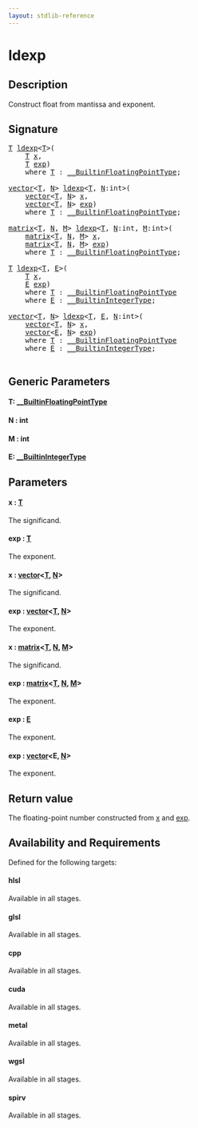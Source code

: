 ```yaml
---
layout: stdlib-reference
---
```


# ldexp

## Description

Construct float from mantissa and exponent.



## Signature 

<pre>
<a href="ldexp#typeparam-T" class="code_type">T</a> <a href="ldexp">ldexp</a>&lt;<a href="ldexp#typeparam-T" class="code_type">T</a>&gt;(
    <a href="ldexp#typeparam-T" class="code_type">T</a> <a href="ldexp#decl-x" class="code_param">x</a>,
    <a href="ldexp#typeparam-T" class="code_type">T</a> <a href="ldexp#decl-exp" class="code_param">exp</a>)
    <span class='code_keyword'>where</span> <a href="ldexp#typeparam-T" class="code_type">T</a> : <a href="../interfaces/0_builtinfloatingpointtype-029hm/index" class="code_type">__BuiltinFloatingPointType</a>;

<a href="../types/vector/index" class="code_type">vector</a>&lt;<a href="ldexp#typeparam-T" class="code_type">T</a>, <a href="ldexp#decl-N" class="code_var">N</a>&gt; <a href="ldexp">ldexp</a>&lt;<a href="ldexp#typeparam-T" class="code_type">T</a>, <a href="ldexp#decl-N" class="code_var">N</a>:<span class="code_keyword">int</span>&gt;(
    <a href="../types/vector/index" class="code_type">vector</a>&lt;<a href="ldexp#typeparam-T" class="code_type">T</a>, <a href="ldexp#decl-N" class="code_var">N</a>&gt; <a href="ldexp#decl-x" class="code_param">x</a>,
    <a href="../types/vector/index" class="code_type">vector</a>&lt;<a href="ldexp#typeparam-T" class="code_type">T</a>, <a href="ldexp#decl-N" class="code_var">N</a>&gt; <a href="ldexp#decl-exp" class="code_param">exp</a>)
    <span class='code_keyword'>where</span> <a href="ldexp#typeparam-T" class="code_type">T</a> : <a href="../interfaces/0_builtinfloatingpointtype-029hm/index" class="code_type">__BuiltinFloatingPointType</a>;

<a href="../types/matrix/index" class="code_type">matrix</a>&lt;<a href="ldexp#typeparam-T" class="code_type">T</a>, <a href="ldexp#decl-N" class="code_var">N</a>, <a href="ldexp#decl-M" class="code_var">M</a>&gt; <a href="ldexp">ldexp</a>&lt;<a href="ldexp#typeparam-T" class="code_type">T</a>, <a href="ldexp#decl-N" class="code_var">N</a>:<span class="code_keyword">int</span>, <a href="ldexp#decl-M" class="code_var">M</a>:<span class="code_keyword">int</span>&gt;(
    <a href="../types/matrix/index" class="code_type">matrix</a>&lt;<a href="ldexp#typeparam-T" class="code_type">T</a>, <a href="ldexp#decl-N" class="code_var">N</a>, <a href="ldexp#decl-M" class="code_var">M</a>&gt; <a href="ldexp#decl-x" class="code_param">x</a>,
    <a href="../types/matrix/index" class="code_type">matrix</a>&lt;<a href="ldexp#typeparam-T" class="code_type">T</a>, <a href="ldexp#decl-N" class="code_var">N</a>, <a href="ldexp#decl-M" class="code_var">M</a>&gt; <a href="ldexp#decl-exp" class="code_param">exp</a>)
    <span class='code_keyword'>where</span> <a href="ldexp#typeparam-T" class="code_type">T</a> : <a href="../interfaces/0_builtinfloatingpointtype-029hm/index" class="code_type">__BuiltinFloatingPointType</a>;

<a href="ldexp#typeparam-T" class="code_type">T</a> <a href="ldexp">ldexp</a>&lt;<a href="ldexp#typeparam-T" class="code_type">T</a>, <a href="ldexp#typeparam-E" class="code_type">E</a>&gt;(
    <a href="ldexp#typeparam-T" class="code_type">T</a> <a href="ldexp#decl-x" class="code_param">x</a>,
    <a href="ldexp#typeparam-E" class="code_type">E</a> <a href="ldexp#decl-exp" class="code_param">exp</a>)
    <span class='code_keyword'>where</span> <a href="ldexp#typeparam-T" class="code_type">T</a> : <a href="../interfaces/0_builtinfloatingpointtype-029hm/index" class="code_type">__BuiltinFloatingPointType</a>
    <span class='code_keyword'>where</span> <a href="ldexp#typeparam-E" class="code_type">E</a> : <a href="../interfaces/0_builtinintegertype-029g/index" class="code_type">__BuiltinIntegerType</a>;

<a href="../types/vector/index" class="code_type">vector</a>&lt;<a href="ldexp#typeparam-T" class="code_type">T</a>, <a href="ldexp#decl-N" class="code_var">N</a>&gt; <a href="ldexp">ldexp</a>&lt;<a href="ldexp#typeparam-T" class="code_type">T</a>, <a href="ldexp#typeparam-E" class="code_type">E</a>, <a href="ldexp#decl-N" class="code_var">N</a>:<span class="code_keyword">int</span>&gt;(
    <a href="../types/vector/index" class="code_type">vector</a>&lt;<a href="ldexp#typeparam-T" class="code_type">T</a>, <a href="ldexp#decl-N" class="code_var">N</a>&gt; <a href="ldexp#decl-x" class="code_param">x</a>,
    <a href="../types/vector/index" class="code_type">vector</a>&lt;<a href="ldexp#typeparam-E" class="code_type">E</a>, <a href="ldexp#decl-N" class="code_var">N</a>&gt; <a href="ldexp#decl-exp" class="code_param">exp</a>)
    <span class='code_keyword'>where</span> <a href="ldexp#typeparam-T" class="code_type">T</a> : <a href="../interfaces/0_builtinfloatingpointtype-029hm/index" class="code_type">__BuiltinFloatingPointType</a>
    <span class='code_keyword'>where</span> <a href="ldexp#typeparam-E" class="code_type">E</a> : <a href="../interfaces/0_builtinintegertype-029g/index" class="code_type">__BuiltinIntegerType</a>;

</pre>

## Generic Parameters

####  <a id="typeparam-T"></a>T: [\_\_BuiltinFloatingPointType](../interfaces/0_builtinfloatingpointtype-029hm/index)
####  <a id="decl-N"></a>N  : int
####  <a id="decl-M"></a>M  : int
####  <a id="typeparam-E"></a>E: [\_\_BuiltinIntegerType](../interfaces/0_builtinintegertype-029g/index)

## Parameters

####  <a id="decl-x"></a>x  : [T](ldexp#typeparam-T)
The significand.

####  <a id="decl-exp"></a>exp  : [T](ldexp#typeparam-T)
The exponent.

####  <a id="decl-x"></a>x  : [vector](../types/vector/index)\<[T](../types/vector/index#typeparam-T), [N](../types/vector/index#decl-N)\>
The significand.

####  <a id="decl-exp"></a>exp  : [vector](../types/vector/index)\<[T](../types/vector/index#typeparam-T), [N](../types/vector/index#decl-N)\>
The exponent.

####  <a id="decl-x"></a>x  : [matrix](../types/matrix/index)\<[T](), [N](../types/matrix/index#decl-N), [M](../types/matrix/index#decl-M)\>
The significand.

####  <a id="decl-exp"></a>exp  : [matrix](../types/matrix/index)\<[T](), [N](../types/matrix/index#decl-N), [M](../types/matrix/index#decl-M)\>
The exponent.

####  <a id="decl-exp"></a>exp  : [E](ldexp#typeparam-E)
The exponent.

####  <a id="decl-exp"></a>exp  : [vector](../types/vector/index)\<E, [N](../types/vector/index#decl-N)\>
The exponent.


## Return value
The floating-point number constructed from <span class='code'><a href="ldexp#decl-x" class="code_param">x</a></span> and <span class='code'><a href="ldexp#decl-exp" class="code_param">exp</a></span>.


## Availability and Requirements

Defined for the following targets:

#### hlsl
Available in all stages.

#### glsl
Available in all stages.

#### cpp
Available in all stages.

#### cuda
Available in all stages.

#### metal
Available in all stages.

#### wgsl
Available in all stages.

#### spirv
Available in all stages.



